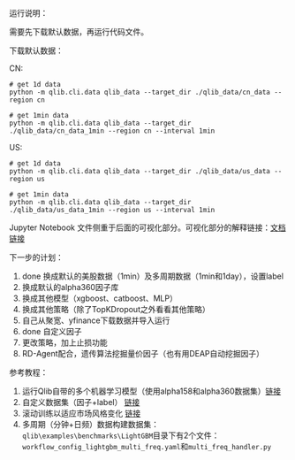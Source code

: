 运行说明：

需要先下载默认数据，再运行代码文件。

下载默认数据：

CN:
```
# get 1d data
python -m qlib.cli.data qlib_data --target_dir ./qlib_data/cn_data --region cn

# get 1min data
python -m qlib.cli.data qlib_data --target_dir ./qlib_data/cn_data_1min --region cn --interval 1min
```
US: 
```
# get 1d data
python -m qlib.cli.data qlib_data --target_dir ./qlib_data/us_data --region us

# get 1min data
python -m qlib.cli.data qlib_data --target_dir ./qlib_data/us_data_1min --region us --interval 1min
```

Jupyter Notebook 文件侧重于后面的可视化部分。可视化部分的解释链接：[文档链接](https://qlib.readthedocs.io/en/latest/component/report.html#graphical-reports)


下一步的计划：
1. done 换成默认的美股数据（1min）及多周期数据（1min和1day），设置label
2. 换成默认的alpha360因子库
3. 换成其他模型（xgboost、catboost、MLP）
4. 换成其他策略（除了TopKDropout之外看看其他策略）
5. 自己从聚宽、yfinance下载数据并导入运行
6. done 自定义因子
7. 更改策略，加上止损功能
8. RD-Agent配合，遗传算法挖掘量价因子（也有用DEAP自动挖掘因子）



参考教程：

1. 运行Qlib自带的多个机器学习模型（使用alpha158和alpha360数据集）[链接](https://github.com/microsoft/qlib?tab=readme-ov-file#quant-model-paper-zoo)
2. 自定义数据集（因子+label） [链接](https://qlib.readthedocs.io/en/latest/advanced/alpha.html)
3. 滚动训练以适应市场风格变化 [链接](https://github.com/microsoft/qlib?tab=readme-ov-file#adapting-to-market-dynamics)
4. 多周期（分钟+日频）数据构建数据集：`qlib\examples\benchmarks\LightGBM`目录下有2个文件：`workflow_config_lightgbm_multi_freq.yaml`和`multi_freq_handler.py`